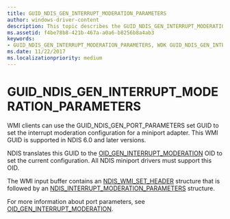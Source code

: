 ```yaml
---
title: GUID_NDIS_GEN_INTERRUPT_MODERATION_PARAMETERS
author: windows-driver-content
description: This topic describes the GUID_NDIS_GEN_INTERRUPT_MODERATION_PARAMETERS GUID for the NDIS WMI interface.
ms.assetid: f4be78b8-421b-467a-a0a6-b8256b8a4ab3
keywords:
- GUID_NDIS_GEN_INTERRUPT_MODERATION_PARAMETERS, WDK GUID_NDIS_GEN_INTERRUPT_MODERATION_PARAMETERS network drivers
ms.date: 11/22/2017
ms.localizationpriority: medium
---
```


# GUID_NDIS_GEN_INTERRUPT_MODERATION_PARAMETERS

WMI clients can use the GUID_NDIS_GEN_PORT_PARAMETERS set GUID to set the interrupt moderation configuration for a miniport adapter. This WMI GUID is supported in NDIS 6.0 and later versions.

NDIS translates this GUID to the [OID_GEN_INTERRUPT_MODERATION](oid-gen-interrupt-moderation.md) OID to set the current configuration. All NDIS miniport drivers must support this OID.

The WMI input buffer contains an [NDIS_WMI_SET_HEADER](https://msdn.microsoft.com/library/windows/hardware/ff567904) structure that is followed by an [NDIS_INTERRUPT_MODERATION_PARAMETERS](https://msdn.microsoft.com/library/windows/hardware/ff565793) structure.

For more information about port parameters, see [OID_GEN_INTERRUPT_MODERATION](oid-gen-interrupt-moderation.md).

